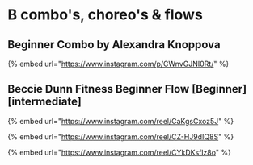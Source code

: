 # B combo's, choreo's & flows

## Beginner Combo by Alexandra Knoppova

{% embed url="https://www.instagram.com/p/CWnvGJNI0Rt/" %}

## Beccie Dunn Fitness Beginner Flow \[Beginner] \[intermediate]

{% embed url="https://www.instagram.com/reel/CaKgsCxoz5J" %}

{% embed url="https://www.instagram.com/reel/CZ-HJ9dIQ8S" %}

{% embed url="https://www.instagram.com/reel/CYkDKsflz8o" %}
